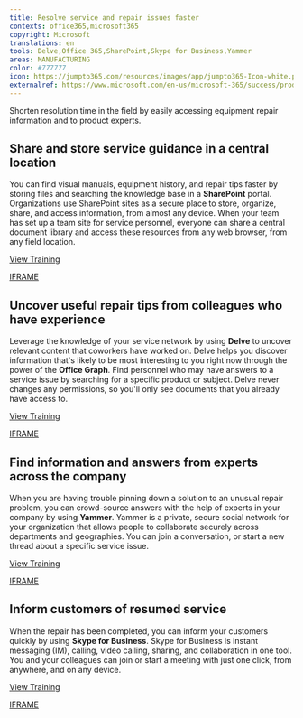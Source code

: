 ```yaml
---
title: Resolve service and repair issues faster
contexts: office365,microsoft365
copyright: Microsoft
translations: en
tools: Delve,Office 365,SharePoint,Skype for Business,Yammer
areas: MANUFACTURING
color: #777777
icon: https://jumpto365.com/resources/images/app/jumpto365-Icon-white.png
externalref: https://www.microsoft.com/en-us/microsoft-365/success/productivitylibrary/resolve-service-and-repair-issues-faster
---
```

Shorten resolution time in the field by easily accessing equipment repair information and to product experts.


## Share and store service guidance in a central location

You can find visual manuals, equipment history, and repair tips faster by storing files and searching the knowledge base in a **SharePoint** portal. Organizations use SharePoint sites as a secure place to store, organize, share, and access information, from almost any device. When your team has set up a team site for service personnel, everyone can share a central document library and access these resources from any web browser, from any field location.

[View Training](https://support.office.com/article/Create-a-team-site-in-SharePoint-Online-ef10c1e7-15f3-42a3-98aa-b5972711777d)

[IFRAME](https://www.microsoft.com/en-us/videoplayer/embed/RE1UCma)

## Uncover useful repair tips from colleagues who have experience

Leverage the knowledge of your service network by using **Delve** to uncover relevant content that coworkers have worked on. Delve helps you discover information that's likely to be most interesting to you right now through the power of the **Office Graph**. Find personnel who may have answers to a service issue by searching for a specific product or subject. Delve never changes any permissions, so you'll only see documents that you already have access to.

[View Training](https://support.office.com/en-US/article/What-is-Office-Delve-1315665a-c6af-4409-a28d-49f8916878ca)

[IFRAME](https://www.microsoft.com/en-us/videoplayer/embed/RE1TwTh)

## Find information and answers from experts across the company

When you are having trouble pinning down a solution to an unusual repair problem, you can crowd-source answers with the help of experts in your company by using **Yammer**. Yammer is a private, secure social network for your organization that allows people to collaborate securely across departments and geographies. You can join a conversation, or start a new thread about a specific service issue.

[View Training](https://support.office.com/en-us/article/Roll-out-a-successful-Yammer-network-a19aedab-6dc8-44b1-a8c3-72c38abf18b4)

[IFRAME](https://www.microsoft.com/en-us/videoplayer/embed/RE1UEYC)

## Inform customers of resumed service

When the repair has been completed, you can inform your customers quickly by using **Skype for Business**. Skype for Business is instant messaging (IM), calling, video calling, sharing, and collaboration in one tool. You and your colleagues can join or start a meeting with just one click, from anywhere, and on any device.

[View Training](https://support.office.com/en-us/article/Communicate-with-voice-and-video-c1fb68bb-fdfc-4bf5-af41-2ac88e9b6fb0)

[IFRAME](https://www.microsoft.com/en-us/videoplayer/embed/RE1UKai)

